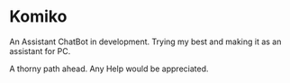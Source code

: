 # Komiko
An Assistant ChatBot in development. Trying my best and making it as an assistant for PC.

A thorny path ahead. Any Help would be appreciated.
